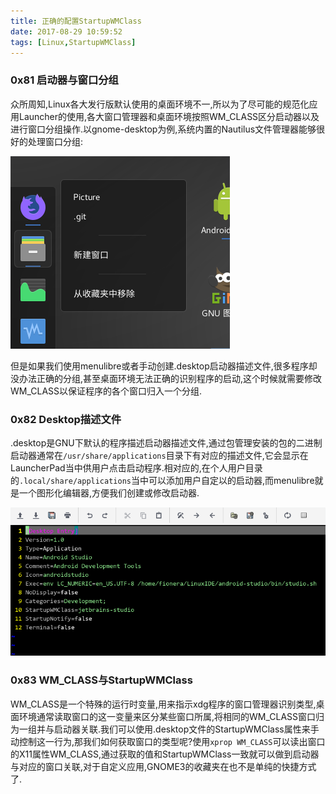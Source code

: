 ```yaml
---
title: 正确的配置StartupWMClass
date: 2017-08-29 10:59:52
tags: [Linux,StartupWMClass]
---
```


### 0x81 启动器与窗口分组

众所周知,Linux各大发行版默认使用的桌面环境不一,所以为了尽可能的规范化应用Launcher的使用,各大窗口管理器和桌面环境按照WM_CLASS区分启动器以及进行窗口分组操作.以gnome-desktop为例,系统内置的Nautilus文件管理器能够很好的处理窗口分组:

![Nautilus的窗口分组](/images/2017_08_29_01.png)

但是如果我们使用menulibre或者手动创建.desktop启动器描述文件,很多程序却没办法正确的分组,甚至桌面环境无法正确的识别程序的启动,这个时候就需要修改WM_CLASS以保证程序的各个窗口归入一个分组.

### 0x82 Desktop描述文件

.desktop是GNU下默认的程序描述启动器描述文件,通过包管理安装的包的二进制启动器通常在`/usr/share/applications`目录下有对应的描述文件,它会显示在LauncherPad当中供用户点击启动程序.相对应的,在个人用户目录的`.local/share/applications`当中可以添加用户自定以的启动器,而menulibre就是一个图形化编辑器,方便我们创建或修改启动器.

![典型的.desktop](/images/2017_08_29_02.png)

### 0x83 WM_CLASS与StartupWMClass

WM_CLASS是一个特殊的运行时变量,用来指示xdg程序的窗口管理器识别类型,桌面环境通常读取窗口的这一变量来区分某些窗口所属,将相同的WM_CLASS窗口归为一组并与启动器关联.我们可以使用.desktop文件的StartupWMClass属性来手动控制这一行为,那我们如何获取窗口的类型呢?使用`xprop WM_CLASS`可以读出窗口的X11属性WM_CLASS,通过获取的值和StartupWMClass一致就可以做到启动器与对应的窗口关联,对于自定义应用,GNOME3的收藏夹在也不是单纯的快捷方式了.
